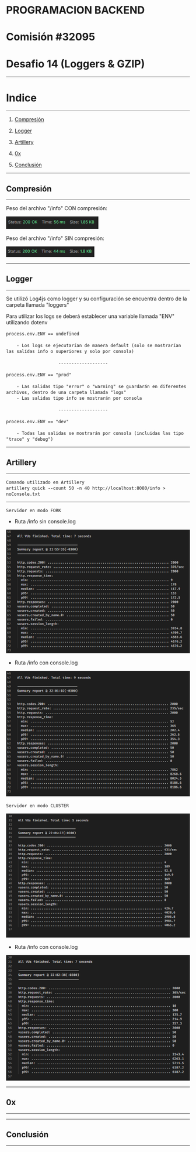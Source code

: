 # PROGRAMACION BACKEND

# Comisión #32095

# Desafio 14 (Loggers & GZIP)

---

# Indice

---

1. [Compresión](#compresión)

2. [Logger](#logger)

3. [Artillery](#artillery)

4. [0x](#0x)

5. [Conclusión](#conclusión)

---

## Compresión

---

Peso del archivo "/info" CON compresión:

![image](./assets/info-con-comp.png)

Peso del archivo "/info" SIN compresión:

![image](./assets/info-sin-comp.png)

---

## Logger

---

Se utilizó Log4js como logger y su configuración se encuentra dentro de la carpeta llamada "loggers"

Para utilizar los logs se deberá establecer una variable llamada "ENV" utilizando dotenv

    process.env.ENV == undefined

        - Los logs se ejecutarían de manera default (solo se mostrarían las salídas info o superiores y solo por consola)

                        -------------------

    process.env.ENV == "prod"

        - Las salidas tipo "error" o "warning" se guardarán en diferentes archivos, dentro de una carpeta llamada "logs"
        - Las salidas tipo info se mostrarán por consola

                        -------------------

    process.env.ENV == "dev"

        - Todas las salidas se mostrarán por consola (incluidas las tipo "trace" y "debug")

---

## Artillery

---

    Comando utilizado en Artillery
    artillery quick --count 50 -n 40 http://localhost:8080/info > noConsole.txt

---

    Servidor en modo FORK

- Ruta /info sin console.log

![image](./assets/fork-info-noConsole.png)

- Ruta /info con console.log

![image](./assets/fork-info-console.png)

    Servidor en modo CLUSTER

![image](./assets/cluster-info-noConsole.png)

- Ruta /info con console.log

![image](./assets/cluster-info-console.png)

---

## 0x

---

---

## Conclusión

---
